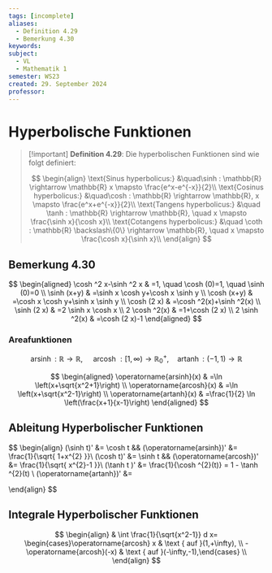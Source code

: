 ```yaml
---
tags: [incomplete]
aliases:
  - Definition 4.29
  - Bemerkung 4.30
keywords: 
subject:
  - VL
  - Mathematik 1
semester: WS23
created: 29. September 2024
professor:
---
```

 

# Hyperbolische Funktionen

> [!important] **Definition 4.29**: Die hyperbolischen Funktionen sind wie folgt definiert:
> 
> $$
> \begin{align}
> \text{Sinus hyperbolicus:} &\quad\sinh : \mathbb{R} \rightarrow \mathbb{R} x \mapsto \frac{e^x-e^{-x}}{2}\\
> \text{Cosinus hyperbolicus:} &\quad\cosh : \mathbb{R} \rightarrow \mathbb{R}, x \mapsto \frac{e^x+e^{-x}}{2}\\
> \text{Tangens hyperbolicus:} &\quad \tanh : \mathbb{R} \rightarrow \mathbb{R}, \quad x \mapsto \frac{\sinh x}{\cosh x}\\
> \text{Cotangens hyperbolicus:} &\quad \coth : \mathbb{R} \backslash\{0\} \rightarrow \mathbb{R}, \quad x \mapsto \frac{\cosh x}{\sinh x}\\
> \end{align}
> $$

## Bemerkung 4.30

$$
\begin{aligned}
\cosh ^2 x-\sinh ^2 x & =1, \quad \cosh (0)=1, \quad \sinh (0)=0 \\
\sinh (x+y) & =\sinh x \cosh y+\cosh x \sinh y \\
\cosh (x+y) & =\cosh x \cosh y+\sinh x \sinh y \\
\cosh (2 x) & =\cosh ^2(x)+\sinh ^2(x) \\
\sinh (2 x) & =2 \sinh x \cosh x \\
2 \cosh ^2(x) & =1+\cosh (2 x) \\
2 \sinh ^2(x) & =\cosh (2 x)-1
\end{aligned}
$$

### Areafunktionen

$$
\operatorname{arsinh}: \mathbb{R} \rightarrow \mathbb{R}, \quad \text { arcosh }:[1, \infty) \rightarrow \mathbb{R}_0^{+}, \quad \operatorname{artanh}:(-1,1) \rightarrow \mathbb{R}
$$

$$
\begin{aligned}
\operatorname{arsinh}(x) & =\ln \left(x+\sqrt{x^2+1}\right) \\
\operatorname{arcosh}(x) & =\ln \left(x+\sqrt{x^2-1}\right) \\
\operatorname{artanh}(x) & =\frac{1}{2} \ln \left(\frac{x+1}{x-1}\right)
\end{aligned}
$$

## Ableitung Hyperbolischer Funktionen

 

$$
\begin{align}
(\sinh t)' &= \cosh t  && (\operatorname{arsinh})' &= \frac{1}{\sqrt{ 1+x^{2} }}\\
(\cosh t)' &= \sinh t && (\operatorname{arcosh})' &= \frac{1}{\sqrt{ x^{2}-1 }}\\
(\tanh t )' &= \frac{1}{\cosh ^{2}(t)} = 1 - \tanh ^{2}(t)  \\
(\operatorname{artanh})' &= 

\end{align}
$$

## Integrale Hyperbolischer Funktionen

$$
\begin{align}
& \int \frac{1}{\sqrt{x^2-1}} d x= \begin{cases}\operatorname{arcosh} x & \text { auf }(1,+\infty), \\
-\operatorname{arcosh}(-x) & \text { auf }(-\infty,-1),\end{cases} \\
\end{align}
$$